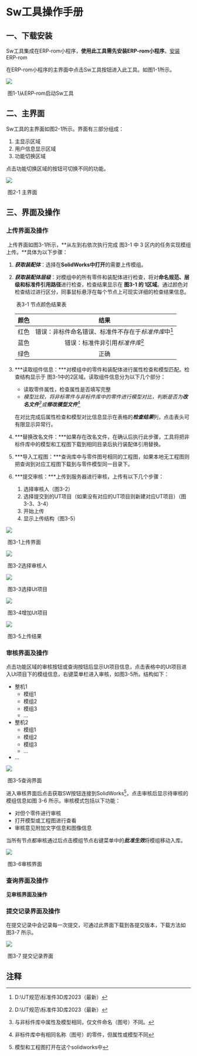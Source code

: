 # Sw工具操作手册

## 一、下载安装

​	Sw工具集成在ERP-rom小程序，**使用此工具需先安装ERP-rom小程序**。[安装](http://10.39.8.16:8089/publish.htm) ERP-rom

在ERP-rom小程序的主界面中点击Sw工具按钮进入此工具。如图1-1所示。

<img src="./erpMF.png" style="zoom:100%;" />

​								          图1-1从ERP-rom启动Sw工具



## 二、主界面

Sw工具的主界面如图2-1所示。界面有三部分组成：

1. 主显示区域
2. 用户信息显示区域
3. 功能切换区域

点击功能切换区域的按钮可切换不同的功能。

![](./SwFM.png)

​										图2-1 主界面



## 三、界面及操作

### 上传界面及操作

​	上传界面如图3-1所示，**从左到右依次执行完成 图3-1 中 3 区内的任务实现模组上传。**具体为以下步骤：

1. ***获取装配体***：选择在**SolidWorks中打开**的需要上传模组。

2. ***获取装配体层级***：对模组中的所有零件和装配体进行检查，将对**命名规范、层级和标准件引用路径**进行检查，检查结果显示在 **图3-1 的 1区域**。通过颜色对检查结过进行区分，同事鼠标悬浮在每个节点上可现实详细的检查结果信息。

   ​								           表3-1 节点颜色结果表

   | 颜色 |                         结果                         |
   | ---- | :--------------------------------------------------: |
   | 红色 | 错误：非标件命名错误、标准件不存在于*标准件库*中[^1] |
   | 蓝色 |           错误：标准件非引用*标准件库*[^1]           |
   | 绿色 |                         正确                         |

   

3. ***读取组件信息：***对模组中的零件和装配体进行属性检查和模型匹配。检查结构显示于 图3-1中的2区域。读取组件信息分为以下几个部分：

   * 读取零件属性，检查属性是否填写完整
   * *模型比较，将非标零件与非标件库中的零件进行模型对比，判断是否为**改名文件**[^2]或**修改模型文件***[^3]

   在对比完成后属性检查和模型对比信息显示在表格的***检查结果***列，点击表头可有限显示异常行。

4. ***替换改名文件：***如果存在改名文件，在确认后执行此步骤，工具将把非标件库中的模型和工程图下载到相同目录后执行装配体引用替换。

5. ***导入工程图：***查询库中与零件图号相同的工程图，如果本地无工程图则把查询到对应工程图下载到与零件模型同一目录下。

6. ***提交审核：***上传到服务器进行审核，上传有以下几个步骤：

   1. 选择审核人（图3-2）
   2. 选择提交到的UT项目（如果没有对应的UT项目则新建对应UT项目）（图3-3、3-4）
   3. 开始上传
   4. 显示上传结构（图3-5）

   

<img src="./upldFM.png" style="zoom:100%;" />

​											图3-1上传界面

<img src='./selUs.png' style="width: auto; height: auto;">

​											图3-2选择审核人

<img src="./selUt.png" style="zoom:100%;" />

​											图3-3选择Ut项目

<img src='./addTu.png'>

​											图3-4增加Ut项目

![](./rse.png)

​											图3-5上传结果

### 审核界面及操作

​	点击功能区域的审核按钮或查询按钮后显示Ut项目信息，点击表格中的Ut项目进入Ut项目下的模组信息，右键菜单栏进入审核，如图3-5所。结构如下：												

- 整机1
  - 模组1
  - 模组2
  - 模组3
  - ...
- 整机2
  - 模组1
  - 模组2
  - 模组3
  - ...
- ...

<img src='./auditFM.png'>

​												图3-5查询界面



进入审核界面后点击获取SW按钮连接到SolidWorks[^4]，点击审核后显示待审核的模组信息如图 3-6 所示。审核模式包括以下功能：

* 对但个零件进行审核
* 打开模型或工程图进行查看
* 审核意见附加文字信息和图像信息

当所有节点都审核通过后点击模组节点右键菜单中的***批准生效***将模组移动入库。

<img src='./auditD.png'>

​											图3-6审核界面

### 查询界面及操作

**见审核界面及操作**

### 提交记录界面及操作

​	在提交记录中会记录每一次提交，可通过此界面下载到各提交版本，下载方法如 图3-7 所示。

<img src='./bkFM.png'>

​											图3-7 提交记录界面





## 注释

[^1]:D:\UT规范\标准件3D库2023（最新）
[^2]:  与非标件库中属性及模型相同，仅文件命名（图号）不同。
[^3]:非标件库中有相同名称（图号）的零件，但属性或模型不同

[^4]:模型和工程图打开在这个solidworks中
